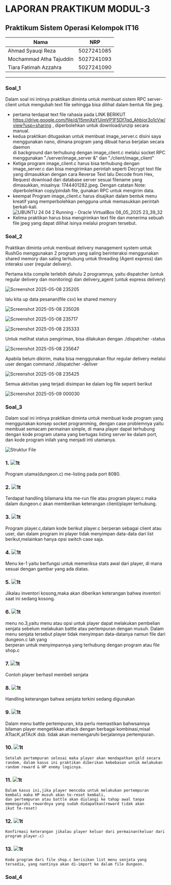 # LAPORAN PRAKTIKUM MODUL-3 #
## Praktikum Sistem Operasi Kelompok IT16 ##

| Nama | NRP       |
|-------|-----------|
| Ahmad Syauqi Reza | 5027241085   |
| Mochammad Atha Tajuddin   | 5027241093  |
| Tiara Fatimah Azzahra   | 5027241090  |
---


### Soal_1 ### 
Dalam soal ini intinya praktikan diminta untuk membuat sistem RPC server-client untuk mengubah text file sehingga bisa dilihat dalam bentuk file jpeg. 
- pertama terdapat text file rahasia pada LINK BERIKUT https://drive.google.com/file/d/15mnXpYUimVP1F5Df7qd_Ahbjor3o1cVw/view?usp=sharing , diperbolehkan untuk download/unzip secara manual.
- kedua praktikan ditugaskan untuk membuat image_server.c disini saya menggunakan nano, dimana program yang dibuat harus berjalan secara daemon  
  di background dan terhubung dengan image_client.c melalui socket RPC menggunakan "./server/image_server &" dan "./client/image_client"
- Ketiga program image_client.c harus bisa terhubung dengan image_server.c dan bisa mengirimkan perintah seperti Decrypt text file yang dimasukkan dengan cara Reverse Text lalu Decode from Hex, Request download 
  dari database server sesuai filename yang dimasukkan, misalnya: 1744401282.jpeg. Dengan catatan Note: diperbolehkan copy/pindah file, gunakan RPC untuk mengirim data.
- keempat Program image_client.c harus disajikan dalam bentuk menu kreatif yang memperbolehkan pengguna untuk memasukkan perintah berkali-kali.
![UBUNTU 24 04 2  Running  - Oracle VirtualBox 08_05_2025 23_39_32](https://github.com/user-attachments/assets/d3b643f4-3adc-4eed-9045-de8fc2571290)
- Kelima praktikan harus bisa mengirimkan text file dan menerima sebuah file jpeg yang dapat dilihat isinya melalui program tersebut.

### Soal_2 ###
Praktikan diminta untuk membuat delivery management system untuk RushGo menggunakan 2 program yang saling berinteraksi menggunakan shared memory dan saling terhubung untuk threading (Agent express) dan interaksi user (regular delivery).

Pertama kita compile terlebih dahulu 2 programnya, yaitu dispatcher (untuk regular delivery dan monitoring) dan delivery_agent (untuk express delivery)

![Screenshot 2025-05-08 235205](https://github.com/user-attachments/assets/849eed6a-34ce-4f01-9a9e-fca030bb6a5a)

lalu kita up data pesanan(file csv) ke shared memory 

![Screenshot 2025-05-08 235026](https://github.com/user-attachments/assets/df4b93b6-b8ef-451d-aaf1-f03fe959ccb7)


![Screenshot 2025-05-08 235717](https://github.com/user-attachments/assets/d5f9f077-ed43-45fb-be80-98eee1e645b4)

![Screenshot 2025-05-08 235333](https://github.com/user-attachments/assets/c2a2c117-d586-4f55-b3cb-63e647ed4c8b)

Untuk melihat status pengiriman, bisa dilakukan dengan ./dispatcher -status <nama>

![Screenshot 2025-05-08 235647](https://github.com/user-attachments/assets/9948d417-24d5-4c14-b2b5-e5cc3b3c6677)

Apabila belum dikirim, maka bisa menggunakan fitur regular delivery melalui user dengan command ./dispatcher -deliver <nama>

![Screenshot 2025-05-08 235425](https://github.com/user-attachments/assets/a2021da0-23e3-46b7-bf44-7867ccd70575)

Semua aktivitas yang terjadi disimpan ke dalam log file seperti berikut

![Screenshot 2025-05-09 000030](https://github.com/user-attachments/assets/f050c2bd-51f9-446c-ab1b-7de79b507df4)

### Soal_3 ###
Dalam soal ini intinya praktikan diminta untuk membuat kode program yang menggunakan konsep socket programming, dengan case problemnya yaitu membuat semacam permainan simple, di mana player dapat terhubung dengan kode program utama yang bertugas listing server ke dalam port, dan kode program inilah yang menjadi inti utamanya.

![Struktur File](https://github.com/rzkcp/Sisop-3-2025-IT16/blob/f2917028734616e78cb559908578e617d08f8169/assets/ss_1_3.png)

### 1. ![1t](https://github.com/rzkcp/Sisop-3-2025-IT16/blob/f2917028734616e78cb559908578e617d08f8169/assets/ss_2_3.png)
   Program utama(dungeon.c) me-listing pada port 8080.
### 2. ![1t](https://github.com/rzkcp/Sisop-3-2025-IT16/blob/f2917028734616e78cb559908578e617d08f8169/assets/ss_3_3.png)
   Terdapat handling bilamana kita me-run file atau program player.c maka dalam dungeon.c akan memberikan keterangan client/player terhubung.
### 3. ![1t](https://github.com/rzkcp/Sisop-3-2025-IT16/blob/f2917028734616e78cb559908578e617d08f8169/assets/ss_4_3.png)
  Program player.c,dalam kode berikut player.c berperan sebagai client atau user, dan dalam program ini
  player tidak menyimpan data-data dari list berikut,melainkan hanya opsi switch case saja.
### 4. ![1t](https://github.com/rzkcp/Sisop-3-2025-IT16/blob/f2917028734616e78cb559908578e617d08f8169/assets/ss_5_3.png)
  Menu ke-1 yaitu berfungsi untuk memeriksa stats awal dari player, di mana sesuai dengan gambar yang ada diatas.
### 5. ![1t](https://github.com/rzkcp/Sisop-3-2025-IT16/blob/f2917028734616e78cb559908578e617d08f8169/assets/ss_6_3.png)
   Jikalau inventori kosong,maka akan diberikan keterangan bahwa inventori saat ini sedang kosong.
### 6. ![1t](https://github.com/rzkcp/Sisop-3-2025-IT16/blob/f2917028734616e78cb559908578e617d08f8169/assets/ss_7_3.png)
   menu no.3,yaitu menu atau opsi untuk player dapat melakukan pembelian senjata sebelum melakukan battle atau pertempuran dengan musuh.
   Dalam menu senjata tersebut player tidak menyimpan data-datanya namun file dari dungeon.c lah yang   
   berperan untuk menyimpannya yang terhubung dengan program atau file shop.c
### 7. ![1t](https://github.com/rzkcp/Sisop-3-2025-IT16/blob/f2917028734616e78cb559908578e617d08f8169/assets/ss_8_3.png)
   Contoh player berhasil membeli senjata
### 8. ![1t](https://github.com/rzkcp/Sisop-3-2025-IT16/blob/f2917028734616e78cb559908578e617d08f8169/assets/ss_9_3.png)
   Handling keterangan bahwa senjata terkini sedang digunakan
### 9. ![1t](https://github.com/rzkcp/Sisop-3-2025-IT16/blob/f2917028734616e78cb559908578e617d08f8169/assets/ss_10_3.png)
   Dalam menu battle pertempuran, kita perlu memastikan bahwsannya bilaman player mengetikkan attack dengan berbagai kombinasi,misal ATtacK,atTAcK dsb.
   tidak akan memengaruhi berjalannya pertempuran.
### 10. ![1t](https://github.com/rzkcp/Sisop-3-2025-IT16/blob/f2917028734616e78cb559908578e617d08f8169/assets/ss_11_3.png)
    Setelah pertempuran selesai maka player akan mendapatkan gold secara random, dalam kasus ini praktikan diberikan kebebasan untuk melakukan random reward & HP enemy logicnya.
### 11. ![1t](https://github.com/rzkcp/Sisop-3-2025-IT16/blob/f2917028734616e78cb559908578e617d08f8169/assets/ss_12_3.png)
    Dalam kasus ini,jika player mencoba untuk melakukan pertempuran kembali maka HP musuh akan te-reset kembali,
    dan pertempuran atau battle akan diulangi ke tahap awal tanpa memengaruhi rewardnya yang sudah didapatkan(reward tidak akan 
    ikut te-reset)
### 12. ![1t](https://github.com/rzkcp/Sisop-3-2025-IT16/blob/f2917028734616e78cb559908578e617d08f8169/assets/ss_13_3.png)
    Konfirmasi keterangan jikalau player keluar dari permainan(keluar dari program player.c)
### 13. ![1t](https://github.com/rzkcp/Sisop-3-2025-IT16/blob/f2917028734616e78cb559908578e617d08f8169/assets/ss_14_3.png)
    Kode program dari file shop.c berisikan list menu senjata yang tersedia, yang nantinya akan di-import ke dalam file dungeon.


### Soal_4 ###


